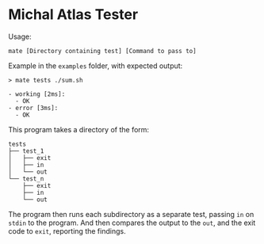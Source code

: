 # **M**ichal **A**tlas **Te**ster

Usage:

```
mate [Directory containing test] [Command to pass to]
```

Example in the `examples` folder, with expected output:

```
> mate tests ./sum.sh

- working [2ms]:
  - OK
- error [3ms]:
  - OK

```

This program takes a directory of the form:

```
tests
├── test_1
│   ├── exit
│   ├── in
│   └── out
└── test_n
    ├── exit
    ├── in
    └── out
```

The program then runs each subdirectory as a separate test,
passing `in` on `stdin` to the program.
And then compares the output to the `out`,
and the exit code to `exit`, reporting the findings.

